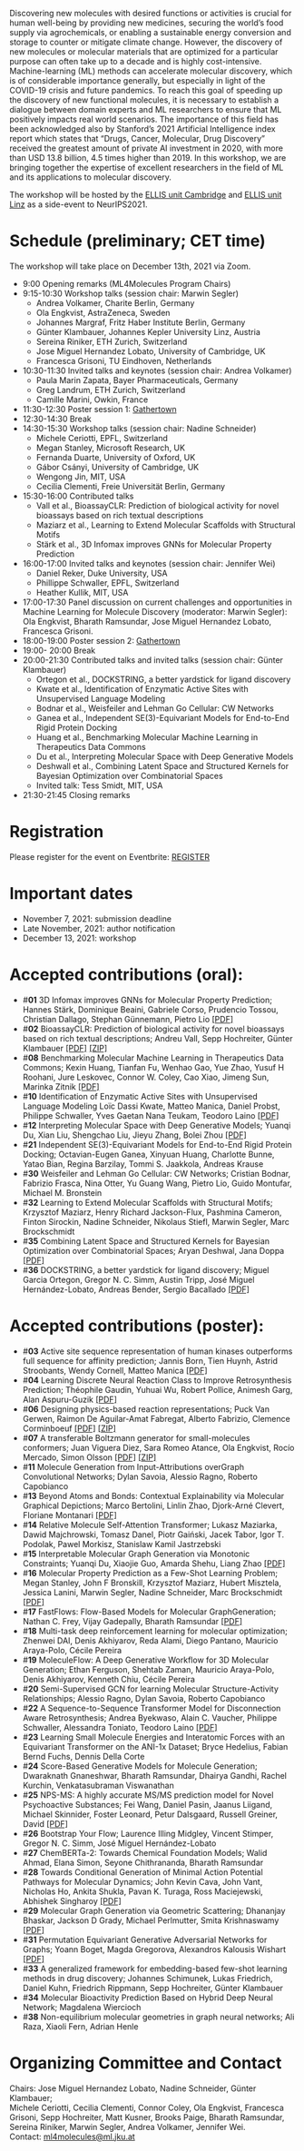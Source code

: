 Discovering new molecules with desired functions or activities is crucial for human well-being by providing new medicines, securing the world’s food supply via agrochemicals, or enabling a sustainable energy conversion and storage to counter or mitigate climate change. However, the discovery of new molecules or molecular materials that are optimized for a particular purpose can often take up to a decade and is highly cost-intensive. Machine-learning (ML) methods can accelerate molecular discovery, which is of considerable importance generally, but especially in light of the COVID-19 crisis and future pandemics. To reach this goal of speeding up the discovery of new functional molecules, it is necessary to establish a dialogue between domain experts and ML researchers to ensure that ML positively impacts real world scenarios. The importance of this field has been acknowledged also by Stanford’s 2021 Artificial Intelligence index report which states that “Drugs, Cancer, Molecular, Drug Discovery” received the greatest amount of private AI investment in 2020, with more than USD 13.8 billion, 4.5 times higher than 2019. In this workshop, we are bringing together the expertise of excellent researchers in the field of ML and its applications to molecular discovery.

The workshop will be hosted by the [ELLIS unit Cambridge](http://www.ellis.eng.cam.ac.uk/) and [ELLIS unit Linz](https://www.jku.at/en/lit-artificial-intelligence-lab/ellis-unit-linz/) as a side-event to NeurIPS2021.

# Schedule (preliminary; CET time)
The workshop will take place on December 13th, 2021 via Zoom.

 - 9:00 Opening remarks (ML4Molecules Program Chairs)
 - 9:15-10:30 Workshop talks (session chair: Marwin Segler)
     - Andrea Volkamer, Charite Berlin, Germany
     - Ola Engkvist, AstraZeneca, Sweden
     - Johannes Margraf, Fritz Haber Institute Berlin, Germany
     - Günter Klambauer, Johannes Kepler University Linz, Austria
     - Sereina Riniker, ETH Zurich, Switzerland
     - Jose Miguel Hernandez Lobato, University of Cambridge, UK
     - Francesca Grisoni, TU Eindhoven, Netherlands
 - 10:30-11:30 Invited talks and keynotes (session chair: Andrea Volkamer)
     - Paula Marin Zapata, Bayer Pharmaceuticals, Germany
     - Greg Landrum, ETH Zurich, Switzerland  
     - Camille Marini, Owkin, France
 - 11:30-12:30 Poster session 1: [Gathertown](https://gather.town/app/XxPF6ZjaEcenEP1e/MDworkshop)
 - 12:30-14:30 Break
 - 14:30-15:30 Workshop talks (session chair: Nadine Schneider)
     - Michele Ceriotti, EPFL, Switzerland
     - Megan Stanley, Microsoft Research, UK
     - Fernanda Duarte, University of Oxford, UK
     - Gábor Csányi, University of Cambridge, UK
     - Wengong Jin, MIT, USA
     - Cecilia Clementi, Freie Universität Berlin, Germany
 - 15:30-16:00 Contributed talks
     - Vall et al., BioassayCLR: Prediction of biological activity for novel bioassays based on rich textual descriptions
     - Maziarz et al., Learning to Extend Molecular Scaffolds with Structural Motifs
     - Stärk et al., 3D Infomax improves GNNs for Molecular Property Prediction
 - 16:00-17:00 Invited talks and keynotes (session chair: Jennifer Wei)
     - Daniel Reker, Duke University, USA
     - Phillippe Schwaller, EPFL, Switzerland
     - Heather Kullik, MIT, USA
 - 17:00-17:30 Panel discussion on current challenges and opportunities in Machine Learning for Molecule Discovery (moderator: Marwin Segler): Ola Engkvist, Bharath Ramsundar, Jose Miguel Hernandez Lobato, Francesca Grisoni.
 - 18:00-19:00 Poster session 2: [Gathertown](https://gather.town/app/XxPF6ZjaEcenEP1e/MDworkshop)
 - 19:00- 20:00 Break
 - 20:00-21:30 Contributed talks and invited talks (session chair: Günter Klambauer)
     - Ortegon et al., DOCKSTRING, a better yardstick for ligand discovery
     - Kwate et al., Identification of Enzymatic Active Sites with Unsupervised Language Modeling
     - Bodnar et al., Weisfeiler and Lehman Go Cellular: CW Networks
     - Ganea et al., Independent SE(3)-Equivariant Models for End-to-End Rigid Protein Docking
     - Huang et al., Benchmarking Molecular Machine Learning in Therapeutics Data Commons
     - Du et al., Interpreting Molecular Space with Deep Generative Models
     - Deshwall et al., Combining Latent Space and Structured Kernels for Bayesian Optimization over Combinatorial Spaces
     - Invited talk: Tess Smidt, MIT, USA
 - 21:30-21:45 Closing remarks


# Registration
Please register for the event on Eventbrite: [REGISTER](https://www.eventbrite.com/e/ellis-machine-learning-for-molecule-discovery-workshop-tickets-205676733647)

# Important dates
 - November 7, 2021: submission deadline
 - Late November, 2021: author notification
 - December 13, 2021: workshop

# Accepted contributions (oral):
- &#35;**01** 3D Infomax improves GNNs for Molecular Property Prediction; Hannes Stärk, Dominique Beaini, Gabriele Corso, Prudencio Tossou, Christian Dallago, Stephan Günnemann, Pietro Lio [\[PDF\]](https://cloud.ml.jku.at/s/6k9yb8AWDEPYxss)
- &#35;**02** BioassayCLR: Prediction of biological activity for novel bioassays based on rich textual descriptions; Andreu Vall, Sepp Hochreiter, Günter Klambauer [\[PDF\]](https://cloud.ml.jku.at/s/atin93s4Rks3iM4) [\[ZIP\]](https://cloud.ml.jku.at/s/gKFW7bZnadbDgEo)
- &#35;**08** Benchmarking Molecular Machine Learning in Therapeutics Data Commons; Kexin Huang, Tianfan Fu, Wenhao Gao, Yue Zhao, Yusuf H Roohani, Jure Leskovec, Connor W. Coley, Cao Xiao, Jimeng Sun, Marinka Zitnik [\[PDF\]](https://cloud.ml.jku.at/s/54pB5Eqf6ftX7qA)
- &#35;**10** Identification of Enzymatic Active Sites with Unsupervised Language Modeling	Loïc Dassi Kwate, Matteo Manica, Daniel Probst, Philippe Schwaller, Yves Gaetan Nana Teukam, Teodoro Laino [\[PDF\]](https://cloud.ml.jku.at/s/6HLAWREcPJzbPpj)
- &#35;**12** Interpreting Molecular Space with Deep Generative Models; Yuanqi Du, Xian Liu, Shengchao Liu, Jieyu Zhang, Bolei Zhou [\[PDF\]](https://cloud.ml.jku.at/s/ESbTp4famasNJoX)
- &#35;**21** Independent SE(3)-Equivariant Models for End-to-End Rigid Protein Docking; Octavian-Eugen Ganea, Xinyuan Huang, Charlotte Bunne, Yatao Bian, Regina Barzilay, Tommi S. Jaakkola, Andreas Krause
- &#35;**30** Weisfeiler and Lehman Go Cellular: CW Networks; Cristian Bodnar, Fabrizio Frasca, Nina Otter, Yu Guang Wang, Pietro Lio, Guido Montufar, Michael M. Bronstein
- &#35;**32** Learning to Extend Molecular Scaffolds with Structural Motifs; Krzysztof Maziarz, Henry Richard Jackson-Flux, Pashmina Cameron, Finton Sirockin, Nadine Schneider, Nikolaus Stiefl, Marwin Segler, Marc Brockschmidt
- &#35;**35** Combining Latent Space and Structured Kernels for Bayesian Optimization over Combinatorial Spaces; Aryan Deshwal, Jana Doppa [\[PDF\]](https://cloud.ml.jku.at/s/6Kr2ktb7KNqSexk)
- &#35;**36** DOCKSTRING, a better yardstick for ligand discovery; Miguel Garcia Ortegon, Gregor N. C. Simm, Austin Tripp, José Miguel Hernández-Lobato, Andreas Bender, Sergio Bacallado [\[PDF\]](https://cloud.ml.jku.at/s/JRKWmN5Cq3xojnG)


# Accepted contributions (poster):
 - &#35;**03** Active site sequence representation of human kinases outperforms full sequence for affinity prediction; Jannis Born, Tien Huynh, Astrid Stroobants, Wendy Cornell, Matteo Manica [\[PDF\]](https://cloud.ml.jku.at/s/5SpHqHD7r3DYB5s)
 - &#35;**04** Learning Discrete Neural Reaction Class to Improve Retrosynthesis Prediction; Théophile Gaudin, Yuhuai Wu, Robert Pollice, Animesh Garg, Alan Aspuru-Guzik  [\[PDF\]](https://cloud.ml.jku.at/s/BdpL3kSGK6ScWXY)
 - &#35;**06** Designing physics-based reaction representations; Puck Van Gerwen, Raimon De Aguilar-Amat Fabregat, Alberto Fabrizio, Clemence Corminboeuf [\[PDF\]](https://cloud.ml.jku.at/s/ZwcnzLDfACQ4egt) [\[ZIP\]](https://cloud.ml.jku.at/s/zn37ERRcB374YmY)
 - &#35;**07** A transferable Boltzmann generator for small-molecules conformers; Juan Viguera Diez, Sara Romeo Atance, Ola Engkvist, Rocío Mercado, Simon Olsson [\[PDF\]](https://cloud.ml.jku.at/s/sKtfdFpoTp9F7sJ) [\[ZIP\]](https://cloud.ml.jku.at/s/gGk3PE35zQ7zZtK)
 - &#35;**11** Molecule Generation from Input-Attributions overGraph Convolutional Networks; Dylan Savoia, Alessio Ragno, Roberto Capobianco
 - &#35;**13** Beyond Atoms and Bonds: Contextual Explainability via Molecular Graphical Depictions; Marco Bertolini, Linlin Zhao, Djork-Arné Clevert, Floriane Montanari [\[PDF\]](https://cloud.ml.jku.at/s/YKkxKKfSwyEXarg)
 - &#35;**14** Relative Molecule Self-Attention Transformer; Lukasz Maziarka, Dawid Majchrowski, Tomasz Danel, Piotr Gaiński, Jacek Tabor, Igor T. Podolak, Pawel Morkisz, Stanislaw Kamil Jastrzebski
 - &#35;**15** Interpretable Molecular Graph Generation via Monotonic Constraints; Yuanqi Du, Xiaojie Guo, Amarda Shehu, Liang Zhao [\[PDF\]](https://cloud.ml.jku.at/s/jXy5S8AwqEfSwPa)
 - &#35;**16** Molecular Property Prediction as a Few-Shot Learning Problem; Megan Stanley, John F Bronskill, Krzysztof Maziarz, Hubert Misztela, Jessica Lanini, Marwin Segler, Nadine Schneider, Marc Brockschmidt [\[PDF\]](https://cloud.ml.jku.at/s/E3AMQ3wnSy2Atzz)
 - &#35;**17** FastFlows: Flow-Based Models for Molecular GraphGeneration; Nathan C. Frey, Vijay Gadepally, Bharath Ramsundar [\[PDF\]](https://cloud.ml.jku.at/s/DA4SbxSG3nHggAE)
 - &#35;**18** Multi-task deep reinforcement learning for molecular optimization; Zhenwei DAI, Denis Akhiyarov, Reda Alami, Diego Pantano, Mauricio Araya-Polo, Cécile Pereira
 - &#35;**19** MoleculeFlow: A Deep Generative Workflow for 3D Molecular Generation; Ethan Ferguson, Shehtab Zaman, Mauricio Araya-Polo, Denis Akhiyarov, Kenneth Chiu, Cécile Pereira
 - &#35;**20** Semi-Supervised GCN for learning Molecular Structure-Activity Relationships; Alessio Ragno, Dylan Savoia, Roberto Capobianco
 - &#35;**22** A Sequence-to-Sequence Transformer Model for Disconnection Aware Retrosynthesis; Andrea Byekwaso, Alain C. Vaucher, Philippe Schwaller, Alessandra Toniato, Teodoro Laino [\[PDF\]](https://cloud.ml.jku.at/s/nrDLewdnb6qzrtj)
 - &#35;**23** Learning Small Molecule Energies and Interatomic Forces with an Equivariant Transformer on the ANI-1x Dataset; Bryce Hedelius, Fabian Bernd Fuchs, Dennis Della Corte
 - &#35;**24** Score-Based Generative Models for Molecule Generation; Dwaraknath Gnaneshwar, Bharath Ramsundar, Dhairya Gandhi, Rachel Kurchin, Venkatasubraman Viswanathan
 - &#35;**25** NPS-MS: A highly accurate MS/MS prediction model for Novel Psychoactive Substances; Fei Wang, Daniel Pasin, Jaanus Liigand, Michael Skinnider, Foster Leonard, Petur Dalsgaard, Russell Greiner, David [\[PDF\]](https://cloud.ml.jku.at/s/TixweJazScdqCek)
 - &#35;**26** Bootstrap Your Flow; Laurence Illing Midgley, Vincent Stimper, Gregor N. C. Simm, José Miguel Hernández-Lobato
 - &#35;**27** ChemBERTa-2: Towards Chemical Foundation Models; Walid Ahmad, Elana Simon, Seyone Chithrananda, Bharath Ramsundar
 - &#35;**28** Towards Conditional Generation of Minimal Action Potential Pathways for Molecular Dynamics; John Kevin Cava, John Vant, Nicholas Ho, Ankita Shukla, Pavan K. Turaga, Ross Maciejewski, Abhishek Singharoy [\[PDF\]](https://cloud.ml.jku.at/s/fdTHqR79XkTJte4)
 - &#35;**29** Molecular Graph Generation via Geometric Scattering; Dhananjay Bhaskar, Jackson D Grady, Michael Perlmutter, Smita Krishnaswamy [\[PDF\]](https://cloud.ml.jku.at/s/CER5RDqgimWJaHK)
 - &#35;**31** Permutation Equivariant Generative Adversarial Networks for Graphs; Yoann Boget, Magda Gregorova, Alexandros Kalousis
Wishart [\[PDF\]](https://cloud.ml.jku.at/s/jEypNZPGXnWGqqm)
 - &#35;**33** A generalized framework for embedding-based few-shot learning methods in drug discovery; Johannes Schimunek, Lukas Friedrich, Daniel Kuhn, Friedrich Rippmann, Sepp Hochreiter, Günter Klambauer
 - &#35;**34** Molecular Bioactivity Prediction Based on Hybrid Deep Neural Network; Magdalena Wiercioch
 - &#35;**38** Non-equilibrium molecular geometries in graph neural networks; Ali Raza, Xiaoli Fern, Adrian Henle




# Organizing Committee and Contact
Chairs: Jose Miguel Hernandez Lobato, Nadine Schneider, Günter Klambauer;  
Michele Ceriotti,
Cecilia Clementi,
Connor Coley,
Ola Engkvist,
Francesca Grisoni,
Sepp Hochreiter,
Matt Kusner,
Brooks Paige,
Bharath Ramsundar,
Sereina Riniker,
Marwin Segler,
Andrea Volkamer,
Jennifer Wei.  
Contact: ml4molecules@ml.jku.at
